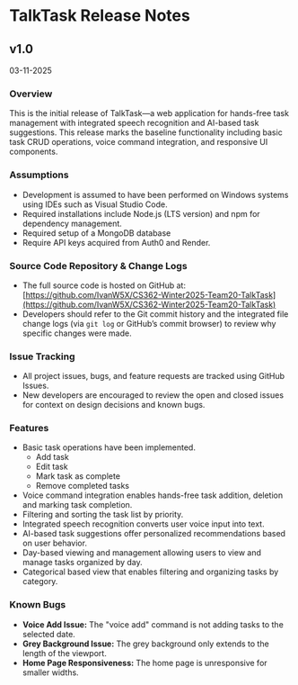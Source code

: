 # TalkTask Release Notes

## v1.0 
03-11-2025

### Overview
This is the initial release of TalkTask—a web application for hands-free task management with integrated speech recognition and AI-based task suggestions. This release marks the baseline functionality including basic task CRUD operations, voice command integration, and responsive UI components.

### Assumptions
- Development is assumed to have been performed on Windows systems using IDEs such as Visual Studio Code.
- Required installations include Node.js (LTS version) and npm for dependency management.
- Required setup of a MongoDB database
- Require API keys acquired from Auth0 and Render.

### Source Code Repository & Change Logs
- The full source code is hosted on GitHub at: [https://github.com/IvanW5X/CS362-Winter2025-Team20-TalkTask](https://github.com/IvanW5X/CS362-Winter2025-Team20-TalkTask)
- Developers should refer to the Git commit history and the integrated file change logs (via `git log` or GitHub’s commit browser) to review why specific changes were made.

### Issue Tracking
- All project issues, bugs, and feature requests are tracked using GitHub Issues.
- New developers are encouraged to review the open and closed issues for context on design decisions and known bugs.

### Features
- Basic task operations have been implemented.
  - Add task
  - Edit task
  - Mark task as complete
  - Remove completed tasks
- Voice command integration enables hands-free task addition, deletion and marking task completion.
- Filtering and sorting the task list by priority.
- Integrated speech recognition converts user voice input into text.
- AI-based task suggestions offer personalized recommendations based on user behavior.
- Day-based viewing and management allowing users to view and manage tasks organized by day.
- Categorical based view that enables filtering and organizing tasks by category.

### Known Bugs
- **Voice Add Issue:** The "voice add" command is not adding tasks to the selected date. 
- **Grey Background Issue:** The grey background only extends to the length of the viewport.
- **Home Page Responsiveness:** The home page is unresponsive for smaller widths. 